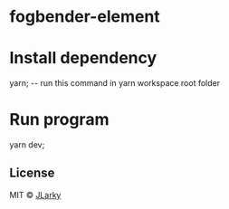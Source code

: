 # fogbender-element

# Install dependency

yarn; -- run this command in yarn workspace root folder

# Run program

yarn dev;

## License

MIT © [JLarky](https://github.com/JLarky)
